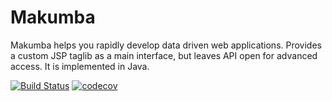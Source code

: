 # Makumba
Makumba helps you rapidly develop data driven web applications. Provides a custom JSP taglib as a main interface, but leaves API open for advanced access. It is implemented in Java.

[![Build Status](https://travis-ci.org/makumba/makumba.svg?branch=master)](https://travis-ci.org/makumba/makumba)
[![codecov](https://codecov.io/gh/stefanb/makumba/branch/master/graph/badge.svg)](https://codecov.io/gh/stefanb/makumba)
